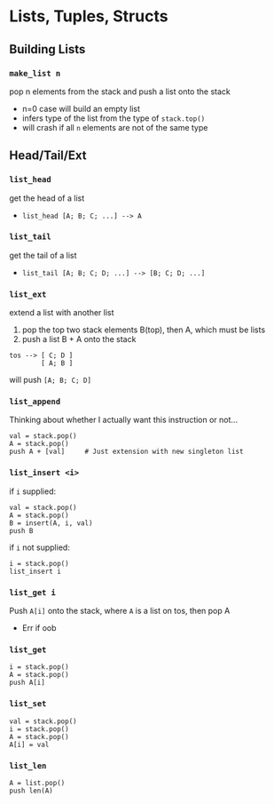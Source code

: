 # Lists, Tuples, Structs

## Building Lists

### `make_list n`

pop n elements from the stack and push a list onto the stack
* n=0 case will build an empty list
* infers type of the list from the type of `stack.top()`
* will crash if all `n` elements are not of the same type

## Head/Tail/Ext

### `list_head`

get the head of a list
  * `list_head [A; B; C; ...] --> A`


### `list_tail`

get the tail of a list
  * `list_tail [A; B; C; D; ...] --> [B; C; D; ...]`


### `list_ext`

extend a list with another list
1. pop the top two stack elements B(top), then A, which must be lists
2. push a list B + A onto the stack

```
tos --> [ C; D ]
        [ A; B ]
```
will push `[A; B; C; D]`

### `list_append`
Thinking about whether I actually want this instruction or not...

```
val = stack.pop()
A = stack.pop()
push A + [val]     # Just extension with new singleton list
```

### `list_insert <i>`

if `i` supplied:
```
val = stack.pop()
A = stack.pop()
B = insert(A, i, val)
push B
```

if `i` not supplied:
```
i = stack.pop()
list_insert i
```

### `list_get i`

Push `A[i]` onto the stack, where `A` is a list on tos, then pop A
* Err if oob

### `list_get`

```
i = stack.pop()
A = stack.pop()
push A[i]
```

### `list_set`

```
val = stack.pop()
i = stack.pop()
A = stack.pop()
A[i] = val
```

### `list_len`
```
A = list.pop()
push len(A)
```
